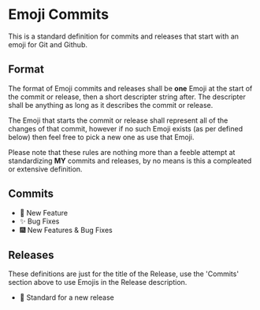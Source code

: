 # Emoji Commits

This is a standard definition for commits and releases that start with an emoji for Git and Github.

## Format

The format of Emoji commits and releases shall be **one** Emoji at the start of the commit or release, then a short descripter string after. The descripter shall be anything as long as it describes the commit or release.

The Emoji that starts the commit or release shall represent all of the changes of that commit, however if no such Emoji exists (as per defined below) then feel free to pick a new one as use that Emoji.

Please note that these rules are nothing more than a feeble attempt at standardizing **MY** commits and releases, by no means is this a compleated or extensive definition.

## Commits

 - 🚀 New Feature
 - ✨ Bug Fixes
 - 🎆 New Features & Bug Fixes

## Releases

These definitions are just for the title of the Release, use the 'Commits' section above to use Emojis in the Release description.

- 🎉 Standard for a new release 

